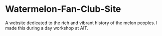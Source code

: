 # Watermelon-Fan-Club-Site
A website dedicated to the rich and vibrant history of the melon peoples. I made this during a day workshop at AIT.
